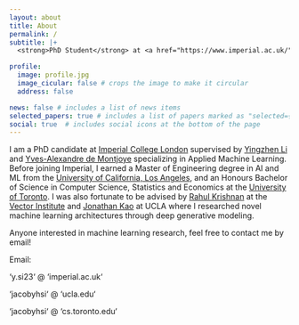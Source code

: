 ```yaml
---
layout: about
title: About
permalink: /
subtitle: |+
  <strong>PhD Student</strong> at <a href="https://www.imperial.ac.uk/">Imperial College London</a>

profile:
  image: profile.jpg
  image_cicular: false # crops the image to make it circular
  address: false

news: false # includes a list of news items
selected_papers: true # includes a list of papers marked as "selected={true}"
social: true  # includes social icons at the bottom of the page
---
```


I am a PhD candidate at [Imperial College London](https://www.imperial.ac.uk/computing/) supervised by [Yingzhen Li](http://yingzhenli.net/home/en/) and [Yves-Alexandre de Montjoye](http://www.demontjoye.com/) specializing in Applied Machine Learning. Before joining Imperial, I earned a Master of Engineering degree in AI and ML from the [University of California, Los Angeles](https://www.ucla.edu/), and an Honours Bachelor of Science in Computer Science, Statistics and Economics at the [University of Toronto](https://www.utoronto.ca/). I was also fortunate to be advised by [Rahul Krishnan](http://www.cs.toronto.edu/~rahulgk/index.html) at the [Vector Institute](https://vectorinstitute.ai/) and [Jonathan Kao](http://seas.ucla.edu/~kao/) at UCLA where I researched novel machine learning architectures through deep generative modeling.

Anyone interested in machine learning research, feel free to contact me by email!

Email:

‘y.si23‘ @ ‘imperial.ac.uk‘

‘jacobyhsi‘ @ ‘ucla.edu‘

‘jacobyhsi‘ @ ‘cs.toronto.edu‘
